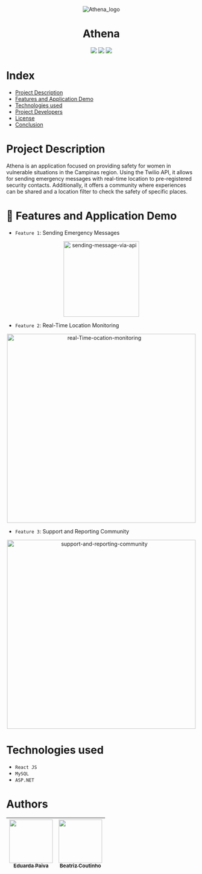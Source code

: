 <p align="center">
  <img src="https://github.com/PaivaEduarda/Athena/assets/114159027/5441f8c6-f5df-410e-8625-555bbc6f07d4" alt="Athena_logo">
  <h1 align="center">Athena</h1>
</p>

<p align="center">
<img loading="lazy" src="http://img.shields.io/static/v1?label=Status&message=Finished&color=blue&style=for-the-badge"/>
<img loading="lazy" src="http://img.shields.io/static/v1?label=License&message=MIT&color=blue&style=for-the-badge"/>
<img loading="lazy" src="http://img.shields.io/static/v1?label=Release%20Date&message=June&color=blue&style=for-the-badge"/>
</p>

# Index 

* [Project Description](#project-description)
* [Features and Application Demo](#features-and-application-demon)
* [Technologies used](#technologies-used)
* [Project Developers](#project-developers)
* [License](#license)
* [Conclusion](#conclusion)

# Project Description
<p>
  Athena is an application focused on providing safety for women in vulnerable situations in the Campinas region. Using the Twilio API, it allows for sending emergency messages with real-time location to pre-registered security contacts. Additionally, it offers a community where experiences can be shared and a location filter to check the safety of specific places.
</p>

  # :hammer: Features and Application Demo
- `Feature 1`: Sending Emergency Messages
  
<p align="center">
  <img src="https://github.com/PaivaEduarda/Athena/assets/114159027/2e1f88d6-58c9-4dd4-b05b-79a64cb16e8a" alt="sending-message-via-api" width="200">
</p>

- `Feature 2`: Real-Time Location Monitoring

<p align="center">
  <img src="https://github.com/PaivaEduarda/Athena/assets/114159027/db9d133d-cea5-45ab-8dd4-db6bb05cab2d" alt="real-Time-ocation-monitoring" width="500">
</p>
  
- `Feature 3`: Support and Reporting Community

<p align="center">
  <img src="https://github.com/PaivaEduarda/Athena/assets/114159027/61852c30-8ee6-4423-aa34-50fa76a8cb23" alt="support-and-reporting-community" width="500">
</p>

# Technologies used
- `React JS`
- `MySQL`
- `ASP.NET`

# Authors

| [<img loading="lazy" src="https://avatars.githubusercontent.com/u/114159027?v=4" width=115><br><sub>Eduarda Paiva</sub>](https://github.com/PaivaEduarda) | [<img loading="lazy" src="https://avatars.githubusercontent.com/u/113611897?v=4" width=115><br><sub>Beatriz Coutinho</sub>](https://github.com/biaacoutinho) | 
| :---: | :---: |





